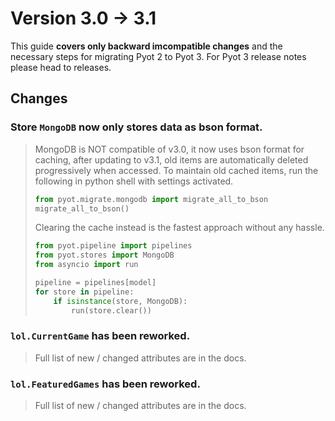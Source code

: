 # Version 3.0 → 3.1

This guide **covers only backward imcompatible changes** and the necessary steps for migrating Pyot 2 to Pyot 3. For Pyot 3 release notes please head to releases.

## Changes

### Store `MongoDB` now only stores data as bson format.
> MongoDB is NOT compatible of v3.0, it now uses bson format for caching, after updating to v3.1, old items are automatically deleted progressively when accessed. To maintain old cached items, run the following in python shell with settings activated.
> ```python
> from pyot.migrate.mongodb import migrate_all_to_bson
> migrate_all_to_bson()
> ```
> Clearing the cache instead is the fastest approach without any hassle.
> ```python
> from pyot.pipeline import pipelines
> from pyot.stores import MongoDB
> from asyncio import run
>
> pipeline = pipelines[model]
> for store in pipeline:
>     if isinstance(store, MongoDB):
>         run(store.clear())
> ```


### `lol.CurrentGame` has been reworked.
> Full list of new / changed attributes are in the docs.

### `lol.FeaturedGames` has been reworked.
> Full list of new / changed attributes are in the docs.
